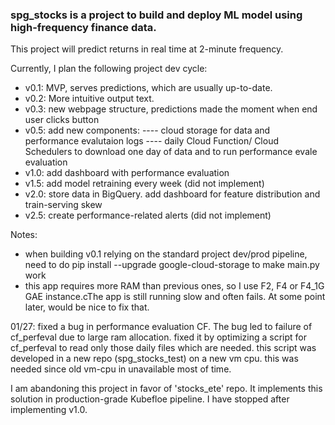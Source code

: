 ### spg_stocks is a project to build and deploy ML model using high-frequency finance data.

This project will predict returns in real time at 2-minute frequency.

Currently, I plan the following project dev cycle:
- v0.1: MVP, serves predictions, which are usually up-to-date.
- v0.2: More intuitive output text.
- v0.3: new webpage structure, predictions made the moment when end user clicks button
- v0.5: add new components: 
---- cloud storage for data and performance evalutaion logs
---- daily Cloud Function/ Cloud Schedulers to download one day of data and to run performance evale evaluation
- v1.0: add dashboard with performance evaluation
- v1.5: add model retraining every week (did not implement)
- v2.0: store data in BigQuery. add dashboard for feature distribution and train-serving skew
- v2.5: create performance-related alerts (did not implement)

Notes:
- when building v0.1 relying on the standard project dev/prod pipeline, need to do pip install --upgrade google-cloud-storage to make main.py work
- this app requires more RAM than previous ones, so I use F2, F4 or F4_1G GAE instance.cThe app is still running slow and often fails. At some point later, would be nice to fix that.

01/27: fixed a bug in performance evaluation CF. The bug led to failure of cf_perfeval due to large ram allocation.
        fixed it by optimizing a script for cf_perfeval to read only those daily files which are needed.
        this script was developed in a new repo (spg_stocks_test) on a new vm cpu. this was needed since old vm-cpu in unavailable most of time.
        
I am abandoning this project in favor of 'stocks_ete' repo. It implements this solution in production-grade Kubefloe pipeline.
I have stopped after implementing v1.0.




